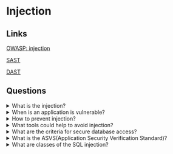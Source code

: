 # Injection

## Links
[OWASP: injection](https://owasp.org/www-project-top-ten/2017/A1_2017-Injection)

[SAST](https://owasp.org/www-community/Source_Code_Analysis_Tools)

[DAST](https://owasp.org/www-community/Vulnerability_Scanning_Tools)

## Questions

<details>
  <summary>What is the injection?</summary>

  It is possible to inject data into almost all sources. Injection flaws occur when an attacker can send hostile data. Injection vulnerabilities are very prevalent, particularly in legacy code. SQL, LDAP, XPath or NoSQL queries, OS commands, XML parsers, SMTP headers, expression languages and ORM queries often are vulnerable to injection. The injection can result in data loss, corruption, disclosure to unauthorized parties, loss of accountability, or denial of access. Also, the injection can sometimes lead to a complete host takeover.

</details>

<details>
  <summary>When is an application is vulnerable?</summary>

  * when user-supplied data is not validated, filtered, or sanitized by the application;

  * when dynamic queries or non-parameterized calls without context-aware escaping are used directly in the interpreter;

  * when using hostile data within object-relational mapping (ORM) search parameters to extract additional, sensitive records;

  * when the SQL or command contains both structure and hostile data in dynamic queries, commands, or stored procedures (directly using).

</details>

<details>
  <summary>How to prevent injection?</summary>

  * Use a safe API, which avoids direct using an interpreter entity or provides a parameterized interface or uses Object Relational Mapping Tools (ORMs);

  * Use a positive serverside input validation;

  * Escape special characters for dynamic queries; 

  * Use LIMIT and other SQL controls within queries to prevent mass disclosure of records in case of SQL injection.

</details>

<details>
  <summary>What tools could help to avoid injection?</summary>

  * Static Application Security Testing (SAST)
  
  * Dynamic Application Security Testing (DAST)

</details>

<details>
  <summary>What are the criteria for secure database access?</summary>

  * secure queries:

  SQL Injection occurs when untrusted user input is dynamically added to a SQL query in an insecure manner, often via basic string concatenation. An attacker can get a foothold on your network by it. The best way of protection is using a programming technique known as query Parameterization. It allows the database to distinguish between code and data.

  * secure configuration:

  It is possible to use a secure database configuration. Need to be sure that security controls are available from the Database Management System and hosting platform is enabled and properly configured.

  * secure authentication:

  Authentication should take place only over a secure channel.

  * secure communication:

  Most DBMS support a set of communications methods - secure and insecure. It is a good practice to use secure communications options.

</details>

<details>
  <summary>What is the ASVS(Application Security Verification Standard)?</summary>

  The ASVS provides a basis for testing web application technical security controls and provides developers with a list of requirements for secure development. The requirements are following objectives in mind:

  * Use as a metric: provide application developers and application owners with a yardstick that allows assessing the degree of trust in your application;

  * Use as guidance: guide security control developers as to what to build into security controls to satisfy application security requirements;

  * Use during procurement: provide a basis for specifying application security verification requirements in contracts.

</details>

<details>
  <summary>What are classes of the SQL injection?</summary>

  Inband(inside): extract data by the same channel as for injection of the SQL code.
  
  Out-of-band(outside): data is retrieved using a different channel.
  
  Inferential or Blind: there is no actual transfer of data, but the tester can reconstruct the information by sending particular requests and observing the resulting behaviour of the DB Server.

</details>
